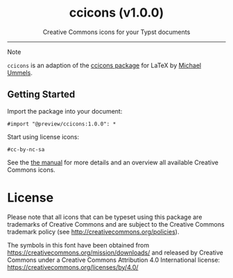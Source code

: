 <div align="center">
<h1>ccicons (v1.0.0)</h1>
Creative Commons icons for your Typst documents</div>

----

> [!NOTE]
> `ccicons` is an adaption of the [ccicons package](https://ctan.org/pkg/ccicons) for LaTeX by [Michael Ummels](https://github.com/ummels).

## Getting Started

Import the package into your document:

```typ
#import "@preview/ccicons:1.0.0": *
```

Start using license icons:

```typst
#cc-by-nc-sa
```

See the [the manual](docs/ccicons-manual.pdf) for more details and an overview all available Creative Commons icons.

# License

Please note that all icons that can be typeset using this package are trademarks of Creative Commons and are subject to the Creative Commons trademark policy (see http://creativecommons.org/policies).

The symbols in this font have been obtained from https://creativecommons.org/mission/downloads/ and released by Creative Commons under a Creative Commons Attribution 4.0 International license: https://creativecommons.org/licenses/by/4.0/
